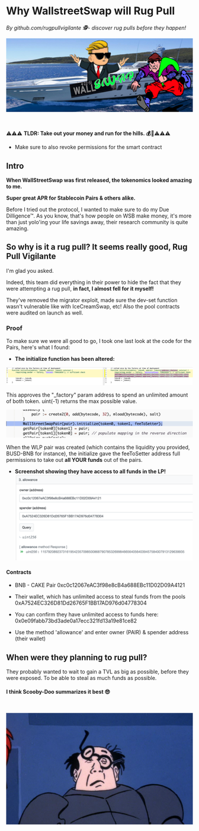 Why WallstreetSwap will Rug Pull
================================
*By github.com/rugpullvigilante 🕵️- discover rug pulls before they happen!*
<br />

 ![Image](./img/logo.png)

 <br />

 ⚠️⚠️⚠️ **TLDR: Take out your money and run for the hills. 💰🏃**⚠️⚠️⚠️
 * Make sure to also revoke permissions for the smart contract

Intro
-----

**When WallStreetSwap was first released, the tokenomics looked amazing to me.**

**Super great APR for Stablecoin Pairs & others alike.**  

Before I tried out the protocol, I wanted to make sure to do my Due Dilligence™️. As you know, that's how people on WSB make money, it's more than just yolo'ing your life savings away, their research community is quite amazing.

So why is it a rug pull? It seems really good, Rug Pull Vigilante
-----------------------------------------------------------------

I'm glad you asked.  

Indeed, this team did everything in their power to hide the fact that they were attempting a rug pull, **in fact, I almost fell for it myself!**

They've removed the migrator exploit, made sure the dev-set function wasn't vulnerable like with IceCreamSwap, etc! Also the pool contracts were audited on launch as well.

### Proof

To make sure we were all good to go, I took one last look at the code for the Pairs, here's what I found:

*   **The initialize function has been altered:**

![](./img/proof1.png)

This approves the "\_factory" param address to spend an unlimited amount of both token. uint(-1) returns the max possible value.

![](./img/proof2.png)

When the WLP pair was created (which contains the liquidity you provided, BUSD-BNB for instance), the initialize gave the feeToSetter address full permissions to take out **all YOUR funds** out of the pairs.

*   **Screenshot showing they have access to all funds in the LP!**
![](./img/proof3.png)

#### Contracts

*   BNB - CAKE Pair
0xc0c12067eAC3f98e8cB4a688EBc11D02D09A4121

*   Their wallet, which has unlimited access to steal funds from the pools
0xA7524EC326D81Dd26765F1BB17AD976d04778304

*   You can confirm they have unlimited access to funds here:
0x0e09fabb73bd3ade0a17ecc321fd13a19e81ce82
 - Use the method 'allowance' and enter owner (PAIR) & spender address (their wallet)

When were they planning to rug pull?
------------------------------------

They probably wanted to wait to gain a TVL as big as possible, before they were exposed. To be able to steal as much funds as possible.

#### I think Scooby-Doo summarizes it best 😎
<br />

[![](./img/final.png)](https://www.youtube.com/watch?v=hXUqwuzcGeU "Meddling Kids!")
